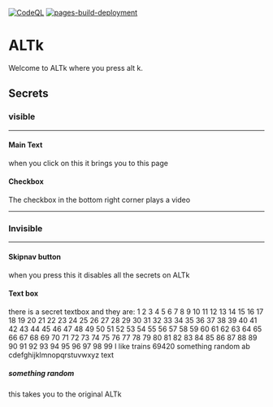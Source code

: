 [![CodeQL](https://github.com/dr-comeemeememem/ALTk/actions/workflows/codeql-analysis.yml/badge.svg)](https://github.com/dr-comeemeememem/ALTk/actions/workflows/codeql-analysis.yml)
[![pages-build-deployment](https://github.com/dr-comeemeememem/ALTk/actions/workflows/pages/pages-build-deployment/badge.svg)](https://github.com/dr-comeemeememem/ALTk/actions/workflows/pages/pages-build-deployment)
# ALTk
Welcome to ALTk where you press alt k. 
## Secrets
### visible
_______________________
#### Main Text

when you click on this it brings you to this page

#### Checkbox
The checkbox in the bottom right corner plays a video
_______________________

### Invisible

_______________________
#### Skipnav button

when you press this it disables all the secrets on ALTk

#### Text box

there is a secret textbox and they are:
1 2 3 4 5 6 7​ 8 9 10 11 12 13 14 15 16 17 18 19 20 21 22 23 24 25 26 27 28 29 30 31 32 33 34 35 36 37 38 39 40 41 42 43 44 45 46 47 48 49 50 51 52 53 54 55 56 57 58 59 60 61 62 63 64 65 66 67 68 69 70 71 72 73 74 75 76 77 78 79 80 81 82 83 84 85 86 87 88 89 90 91 92 93 94 95 96 97 98 99
I l​ike train​s
694​20
something ran​dom
ab​cdefghijkl​mnopqrstuvwxyz
te​xt

##### something random

this takes you to the original ALTk
